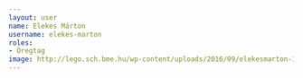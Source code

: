 ```yaml
---
layout: user
name: Elekes Márton
username: elekes-marton
roles:
- Öregtag
image: http://lego.sch.bme.hu/wp-content/uploads/2016/09/elekesmarton-150x150.jpg
---
```


